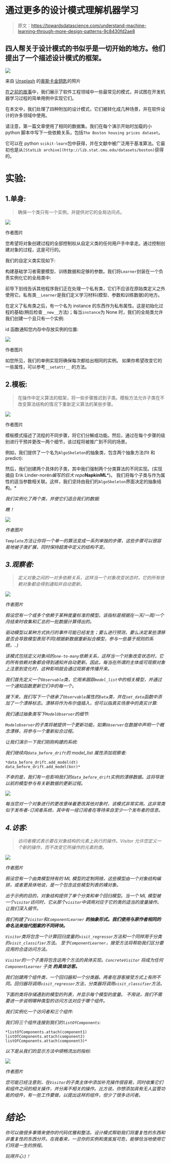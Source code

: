 # 通过更多的设计模式理解机器学习

> 原文：<https://towardsdatascience.com/understand-machine-learning-through-more-design-patterns-9c8430fd2ae8>

## 四人帮关于设计模式的书似乎是一切开始的地方。他们提出了一个描述设计模式的框架。

![](img/1914842ec76418f8d27e51e730879592.png)

来自 [Unsplash](https://unsplash.com/photos/43YBWkixcvk) 的[奥斯卡金钥匙](https://unsplash.com/@oscartothekeys)的照片

[在之前的故事](/understand-machine-learning-through-7-software-design-patterns-a03572f4e695)中，我们展示了软件工程领域中一些最常见的模式，并试图在开发机器学习过程的简单用例中实现它们。

在本文中，我们处理了四种附加的设计模式，它们被转化成几种场景，并在软件设计的许多领域中使用。

请注意，第一篇文章使用了相同的数据集。我们在每个演示开始时加载的小 python 脚本中写下一些依赖关系，包括`The Boston housing prices dataset`。

它可以在 python `scikit-learn`包中获得，并在文献中被广泛用于基准算法。它最初也是从`[StatLib archive](http://lib.stat.cmu.edu/datasets/boston)`获得的。

# 实验:

## 1.单身:

> 确保一个类只有一个实例，并提供对它的全局访问点。

![](img/b3ce8d5ae0f656fe186a54b1721b9dbc.png)

作者图片

您希望将对象创建过程的全部控制权从自定义类的任何用户手中拿走。通过控制创建对象的过程，这是可行的。

我们的自定义类实现如下:

构建基础学习者需要模型、训练数据和足够的参数。我们将`Learner`封装在一个负责实例化它的全局类中:

前导下划线告诉其他程序我们正在处理一个私有类，它们不应该在原始类定义之外使用它。私有类`__Learner`是我们定义学习材料(模型、参数和训练数据)的地方。

在定义了私有类之后，有一个名为 instance 的东西作为私有属性。这是初始化过程的基础(稍后检查`__new__`方法)；每当`instance`为 None 时，我们的全局类允许我们创建一个且只有一个实例:

id 函数通知您内存中存放实例的位置:

![](img/6cc9c0993b23259560cc6c4376367b7e.png)

作者图片

如您所见，我们的单例实现将确保每次都给出相同的实例。
如果你希望改变它的一些属性，可以参考`__setattr__` 的方法。

## 2.模板:

> 在操作中定义算法的框架，将一些步骤推迟到子类。模板方法允许子类在不改变算法结构的情况下重新定义算法的某些步骤。

![](img/8567b8ce4f1e4edcc73fa65006bb8ae1.png)

作者图片

模板模式描述了流程的不同步骤，将它们分解成功能。然后，通过在每个步骤的级别进行干预并更改一两个细节，该过程将被推广到不同的场景。

例如，我们提供了一个名为`AlgoSkeleton`的抽象类，包含两个抽象方法(fit 和 predict):

然后，我们创建两个具体的子类，其中我们强制两个分类算法的不同实现。(实现摘自 Erik Linder-norén*编写的巨大 repo***NapkinML***)。
我们将每个子类与作为属性的适当参数相关联。这样，我们坚持由我们的`AlgoSkeleton`界面决定的抽象结构。*

*我们实例化了两个类，并使它们适合我们的数据:*

*瞧！*

*![](img/800bbba2942e15206cb65bf1eb59c20c.png)*

*作者图片*

*`Template`方法让你将一个单一的算法变成一系列单独的步骤，这些步骤可以很容易地被子类扩展，同时保持超类中定义的结构不变。*

## *3.观察者:*

> *定义对象之间的一对多依赖关系，这样当一个对象改变状态时，它的所有依赖对象都会得到通知并自动更新。*

*![](img/9bc446413fe3627ca95f1a4cc0f832de.png)*

*作者图片*

*假设您有一个或多个依赖于某种度量标准的模型。该指标是根据在一天/一周/一个月结束时收集和汇总的一批数据计算得出的。*

*驱动模型以某种方式执行的事件可能已经发生；要么进行预测，要么决定某些漂移是否会导致模型表现不同(根据新数据重新拟合模型，参与一些基于规则的系统，..)*

*该模式包括定义对象间的`one-to-many`依赖关系，这样当一个对象改变状态时，它的所有依赖对象都会得到通知并自动更新。因此，每当在所谓的主体或可观察对象上注意到变化时，这种影响就会通过观察者传播开来。*

*我们首先定义一个`Observable`类，它用来跟踪`model_list`中的相关模型，并通过一个通知函数更新它们中的每一个。*

*接下来，我们写下一个继承了`Observable`属性的`Data`类，并在`set_data`函数中添加了一个漂移标志。漂移将作为布尔值插入，但可以指真实场景中的真实计算:*

*我们通过抽象类写下`ModelObserver`的细节:*

*`Modelobserver`的子类将被提供一个更新功能，如果`Observer`在数据中声明一个概念漂移，将参与一个重新拟合过程。*

*让我们演示一下我们刚刚构建的系统:*

*我们继续向`data_before_drift`的 model_list 属性添加观察者:*

```
*data_before_drift.add_model(dt)
data_before_drift.add_model(knr)*
```

*不幸的是，我们有一些影响我们的`data_before_drift`实例的漂移数据。这将导致以前的模型参与有关新数据的更新过程。*

*![](img/bc17908c5826a40c4806d9012c965d4a.png)*

*每当您对一个对象进行的更改意味着更改其他对象时，该模式非常实用。这非常类似于发布者-订阅者系统，其中有一组订阅者在等待来自至少一个发布者的信息。*

## *4.访客:*

> *访问者模式表示要在对象结构的元素上执行的操作。Visitor 允许您定义一个新的操作，而不改变它所操作的元素的类。*

*![](img/8c98afbf8b99434e98cb06e50b129405.png)*

*作者图片*

*假设您有一个由类模型持有的 ML 模型的定制网络，这些模型由一个对象结构编排，或者更具体地说，是一个包含这些模型列表的裸对象。*

*出于示例的目的，对象结构提供了单个分类和单个回归模型。当一个 ML 模型被一个`visitor`访问时，它从那个`visitor`中调用对应于它的类的适当的度量操作。让我们深入细节。*

*我们构建了`Visitor`和`ComponentLearner` ***的抽象形式。我们使用与原作者相同的命名法来指代图案的不同砖块。****

*`Visitor`类将包含一个计算回归度量的`visit_regressor`方法和一个同样用于分类的`visit_classifier`方法。
至于`ComponentLearner`，接受方法将帮助我们区分要应用的合适访问方法。*

*`Visitor`的一个子类将包含这两个方法的具体实现。`ConcreteVisitor` 将成为任何`ComponentLearner` 子类 ***的具体访客。****

*我们创建两个组件类，一个回归器和一个分类器。两者在游客接受方式上有所不同。回归器将调用`visit_regressor`方法，分类器将调用`visit_classifier`方法。*

*下面的类将存储遇到的模型的列表，并显示每个模型的度量。
不用说，我们不需要进一步说明哪种类型的访问方法对应于哪个组件。*

*我们实例化一个访问者和三个组件:*

*我们将三个组件连接到我们的`listOfComponents`:*

```
*listOfComponents.attach(component1)
listOfComponents.attach(component2)
listOfComponents.attach(component3)*
```

*以下是从我们的显示方法中顺畅流出的指标:*

*![](img/5f384f599462799812b21bda9c84d997.png)*

*作者图片*

*您可能已经注意到，在`Visitor`的子类主体中添加补充操作很容易，同时收集它们和组件之间的相关操作，并分离不相关的操作。比方说，你想添加具有无人监管功能的组件，有一些工作要做，以提出这样的组件，但少了很多访问者。*

# *结论:*

*你可以做很多事情来使你的代码优雅和整洁。设计模式帮助我们将重复性的东西和非重复性的东西分开。在我看来，一旦你的实例和类岌岌可危，能够恰当地使用它们将是一生的旅程。*

*玩得开心:)！*
